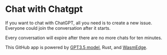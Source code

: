 # Chat with Chatgpt

If you want to chat with ChatGPT, all you need is to create a new issue. Everyone could join the conversation after it starts.

Every conversation will expire after there are no more chats for ten minutes.

This GitHub app is powered by [GPT3.5 model](https://openai.com/blog/introducing-chatgpt-and-whisper-apis), Rust, and [WasmEdge](https://github.com/WasmEdge/WasmEdge).

